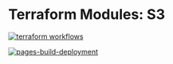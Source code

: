 # Terraform Modules: S3

[![terraform workflows](https://github.com/cumberland-cloud/modules-s3/actions/workflows/action.yaml/badge.svg)](https://github.com/cumberland-cloud/modules-s3/actions/workflows/action.yaml)

[![pages-build-deployment](https://github.com/cumberland-cloud/modules-s3/actions/workflows/pages/pages-build-deployment/badge.svg)](https://github.com/cumberland-cloud/modules-s3/actions/workflows/pages/pages-build-deployment)